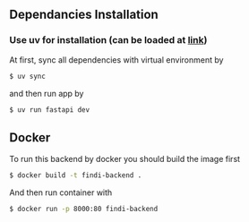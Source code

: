 ## Dependancies Installation

### Use uv for installation (can be loaded at [link](https://docs.astral.sh/uv/getting-started/installation/))

At first, sync all dependencies with virtual environment by 
```bash 
$ uv sync 
```

and then run app by
```bash 
$ uv run fastapi dev
``` 

## Docker

To run this backend by docker you should build the image first
```bash 
$ docker build -t findi-backend .
```

And then run container with 
```bash
$ docker run -p 8000:80 findi-backend
```